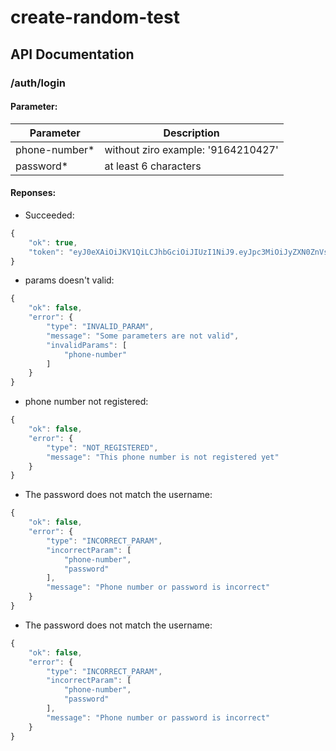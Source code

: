 # create-random-test
## API Documentation
### /auth/login
#### Parameter:
Parameter | Description
--------- | -----------
phone-number* | without ziro example: '9164210427'
password* | at least 6 characters

#### Reponses:
- Succeeded:
```javascript
{
    "ok": true,
    "token": "eyJ0eXAiOiJKV1QiLCJhbGciOiJIUzI1NiJ9.eyJpc3MiOiJyZXN0ZnVsLWFwaS1sdW1lbiIsInN1YiI6ODEsImlhdCI6MTU1Mjg2MjA5OCwiZXhwIjoxNTUyODY1Njk4fQ.Y2ZajmVy2cFEJZyruP_Ewnf5U4V75MzlUkztAD25y3c"
}
```
- params doesn't valid:
```javascript
{
    "ok": false,
    "error": {
        "type": "INVALID_PARAM",
        "message": "Some parameters are not valid",
        "invalidParams": [
            "phone-number"
        ]
    }
}
```

- phone number not registered:
```javascript
{
    "ok": false,
    "error": {
        "type": "NOT_REGISTERED",
        "message": "This phone number is not registered yet"
    }
}
```

- The password does not match the username:
```javascript
{
    "ok": false,
    "error": {
        "type": "INCORRECT_PARAM",
        "incorrectParam": [
            "phone-number",
            "password"
        ],
        "message": "Phone number or password is incorrect"
    }
}
```

- The password does not match the username:
```javascript
{
    "ok": false,
    "error": {
        "type": "INCORRECT_PARAM",
        "incorrectParam": [
            "phone-number",
            "password"
        ],
        "message": "Phone number or password is incorrect"
    }
}
```
